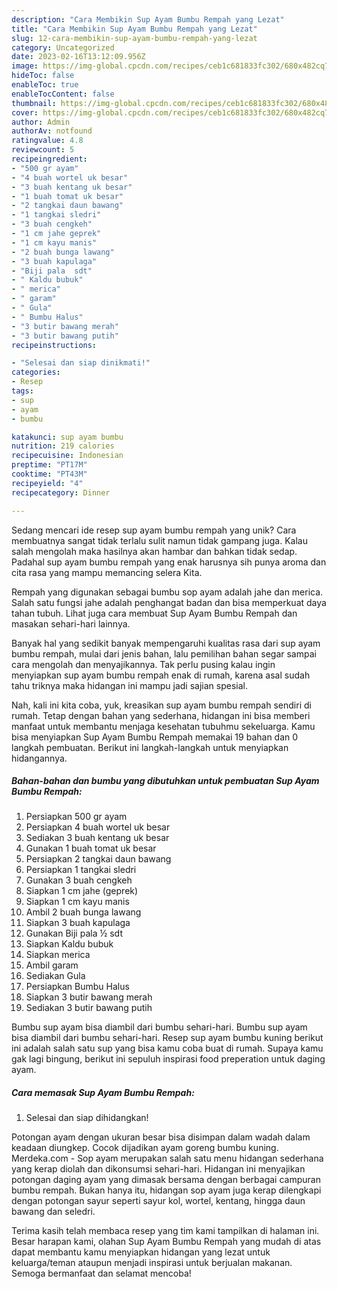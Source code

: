 ```yaml
---
description: "Cara Membikin Sup Ayam Bumbu Rempah yang Lezat"
title: "Cara Membikin Sup Ayam Bumbu Rempah yang Lezat"
slug: 12-cara-membikin-sup-ayam-bumbu-rempah-yang-lezat
category: Uncategorized
date: 2023-02-16T13:12:09.956Z
image: https://img-global.cpcdn.com/recipes/ceb1c681833fc302/680x482cq70/sup-ayam-bumbu-rempah-foto-resep-utama.jpg
hideToc: false
enableToc: true
enableTocContent: false
thumbnail: https://img-global.cpcdn.com/recipes/ceb1c681833fc302/680x482cq70/sup-ayam-bumbu-rempah-foto-resep-utama.jpg
cover: https://img-global.cpcdn.com/recipes/ceb1c681833fc302/680x482cq70/sup-ayam-bumbu-rempah-foto-resep-utama.jpg
author: Admin
authorAv: notfound
ratingvalue: 4.8
reviewcount: 5
recipeingredient:
- "500 gr ayam"
- "4 buah wortel uk besar"
- "3 buah kentang uk besar"
- "1 buah tomat uk besar"
- "2 tangkai daun bawang"
- "1 tangkai sledri"
- "3 buah cengkeh"
- "1 cm jahe geprek"
- "1 cm kayu manis"
- "2 buah bunga lawang"
- "3 buah kapulaga"
- "Biji pala  sdt"
- " Kaldu bubuk"
- " merica"
- " garam"
- " Gula"
- " Bumbu Halus"
- "3 butir bawang merah"
- "3 butir bawang putih"
recipeinstructions:

- "Selesai dan siap dinikmati!"
categories:
- Resep
tags:
- sup
- ayam
- bumbu

katakunci: sup ayam bumbu 
nutrition: 219 calories
recipecuisine: Indonesian
preptime: "PT17M"
cooktime: "PT43M"
recipeyield: "4"
recipecategory: Dinner

---
```





Sedang mencari ide resep sup ayam bumbu rempah yang unik? Cara membuatnya sangat tidak terlalu sulit namun tidak gampang juga. Kalau salah mengolah maka hasilnya akan hambar dan bahkan tidak sedap. Padahal sup ayam bumbu rempah yang enak harusnya sih punya aroma dan cita rasa yang mampu memancing selera Kita.





Rempah yang digunakan sebagai bumbu sop ayam adalah jahe dan merica. Salah satu fungsi jahe adalah penghangat badan dan bisa memperkuat daya tahan tubuh. Lihat juga cara membuat Sup Ayam Bumbu Rempah dan masakan sehari-hari lainnya.

Banyak hal yang sedikit banyak mempengaruhi kualitas rasa dari sup ayam bumbu rempah, mulai dari jenis bahan, lalu pemilihan bahan segar sampai cara mengolah dan menyajikannya. Tak perlu pusing kalau ingin menyiapkan sup ayam bumbu rempah enak di rumah, karena asal sudah tahu triknya maka hidangan ini mampu jadi sajian spesial.






Nah, kali ini kita coba, yuk, kreasikan sup ayam bumbu rempah sendiri di rumah. Tetap dengan bahan yang sederhana, hidangan ini bisa memberi manfaat untuk membantu menjaga kesehatan tubuhmu sekeluarga. Kamu bisa menyiapkan Sup Ayam Bumbu Rempah memakai 19 bahan dan 0 langkah pembuatan. Berikut ini langkah-langkah untuk menyiapkan hidangannya.

<!--inarticleads1-->

##### Bahan-bahan dan bumbu yang dibutuhkan untuk pembuatan Sup Ayam Bumbu Rempah:

1. Persiapkan 500 gr ayam
1. Persiapkan 4 buah wortel uk besar
1. Sediakan 3 buah kentang uk besar
1. Gunakan 1 buah tomat uk besar
1. Persiapkan 2 tangkai daun bawang
1. Persiapkan 1 tangkai sledri
1. Gunakan 3 buah cengkeh
1. Siapkan 1 cm jahe (geprek)
1. Siapkan 1 cm kayu manis
1. Ambil 2 buah bunga lawang
1. Siapkan 3 buah kapulaga
1. Gunakan Biji pala ½ sdt
1. Siapkan  Kaldu bubuk
1. Siapkan  merica
1. Ambil  garam
1. Sediakan  Gula
1. Persiapkan  Bumbu Halus
1. Siapkan 3 butir bawang merah
1. Sediakan 3 butir bawang putih


Bumbu sup ayam bisa diambil dari bumbu sehari-hari. Bumbu sup ayam bisa diambil dari bumbu sehari-hari. Resep sup ayam bumbu kuning berikut ini adalah salah satu sup yang bisa kamu coba buat di rumah. Supaya kamu gak lagi bingung, berikut ini sepuluh inspirasi food preperation untuk daging ayam. 

<!--inarticleads2-->

##### Cara memasak Sup Ayam Bumbu Rempah:


1. Selesai dan siap dihidangkan!

Potongan ayam dengan ukuran besar bisa disimpan dalam wadah dalam keadaan diungkep. Cocok dijadikan ayam goreng bumbu kuning. Merdeka.com - Sop ayam merupakan salah satu menu hidangan sederhana yang kerap diolah dan dikonsumsi sehari-hari. Hidangan ini menyajikan potongan daging ayam yang dimasak bersama dengan berbagai campuran bumbu rempah. Bukan hanya itu, hidangan sop ayam juga kerap dilengkapi dengan potongan sayur seperti sayur kol, wortel, kentang, hingga daun bawang dan seledri. 

Terima kasih telah membaca resep yang tim kami tampilkan di halaman ini. Besar harapan kami, olahan Sup Ayam Bumbu Rempah yang mudah di atas dapat membantu kamu menyiapkan hidangan yang lezat untuk keluarga/teman ataupun menjadi inspirasi untuk berjualan makanan. Semoga bermanfaat dan selamat mencoba!
